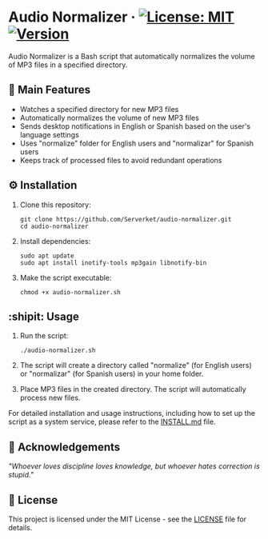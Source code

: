 # Audio Normalizer &middot; [![License: MIT](https://img.shields.io/badge/License-MIT-yellow.svg)](https://opensource.org/licenses/MIT) [![Version](https://img.shields.io/badge/version-1.0-blue.svg)](https://semver.org)

Audio Normalizer is a Bash script that automatically normalizes the volume of MP3 files in a specified directory.

## :star2: Main Features

- Watches a specified directory for new MP3 files
- Automatically normalizes the volume of new MP3 files
- Sends desktop notifications in English or Spanish based on the user's language settings
- Uses "normalize" folder for English users and "normalizar" for Spanish users
- Keeps track of processed files to avoid redundant operations

## :gear: Installation

1. Clone this repository:
   ```
   git clone https://github.com/Serverket/audio-normalizer.git
   cd audio-normalizer
   ```

2. Install dependencies:
   ```
   sudo apt update
   sudo apt install inotify-tools mp3gain libnotify-bin
   ```

3. Make the script executable:
   ```
   chmod +x audio-normalizer.sh
   ```

## :shipit: Usage

1. Run the script:
   ```
   ./audio-normalizer.sh
   ```

2. The script will create a directory called "normalize" (for English users) or "normalizar" (for Spanish users) in your home folder.

3. Place MP3 files in the created directory. The script will automatically process new files.

For detailed installation and usage instructions, including how to set up the script as a system service, please refer to the [INSTALL.md](INSTALL.md) file.

## :brain: Acknowledgements

*"Whoever loves discipline loves knowledge, but whoever hates correction is stupid."*

## :scroll: License

This project is licensed under the MIT License - see the [LICENSE](LICENSE) file for details.
